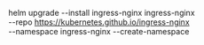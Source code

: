 helm upgrade --install ingress-nginx ingress-nginx \
  --repo https://kubernetes.github.io/ingress-nginx \
  --namespace ingress-nginx --create-namespace